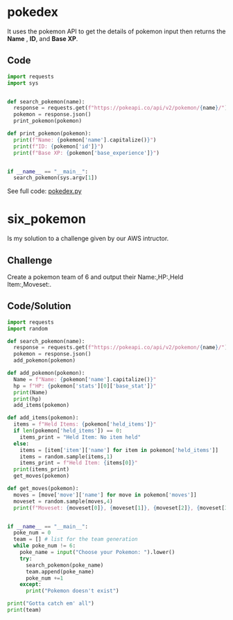 # pokedex

It uses the pokemon API to get the details of pokemon input then returns the **Name**
 , **ID**, and **Base XP**. 

## Code
```python
import requests
import sys


def search_pokemon(name):
  response = requests.get(f"https://pokeapi.co/api/v2/pokemon/{name}/")
  pokemon = response.json()
  print_pokemon(pokemon)

def print_pokemon(pokemon):
  print(f"Name: {pokemon['name'].capitalize()}")
  print(f"ID: {pokemon['id']}")
  print(f"Base XP: {pokemon['base_experience']}")


if __name__ == "__main__":
  search_pokemon(sys.argv[1])
```

See full code: [pokedex.py](https://github.com/jarc-101/pokedex/blob/main/pokedex.py)

# six_pokemon
Is my solution to a challenge given by our AWS intructor.

## Challenge
Create a pokemon team of 6 and output their Name:,HP:,Held Item:,Moveset:.

## Code/Solution
```python
import requests
import random

def search_pokemon(name):
  response = requests.get(f"https://pokeapi.co/api/v2/pokemon/{name}/")
  pokemon = response.json()
  add_pokemon(pokemon)

def add_pokemon(pokemon):
  Name = f"Name: {pokemon['name'].capitalize()}"
  hp = f"HP: {pokemon['stats'][0]['base_stat']}"
  print(Name)
  print(hp)
  add_items(pokemon)

def add_items(pokemon):
  items = f"Held Items: {pokemon['held_items']}"
  if len(pokemon['held_items']) == 0:
    items_print = "Held Item: No item held"
  else:
    items = [item['item']['name'] for item in pokemon['held_items']]
    items = random.sample(items,1)
    items_print = f"Held Item: {items[0]}"
  print(items_print)
  get_moves(pokemon)

def get_moves(pokemon):
  moves = [move['move']['name'] for move in pokemon['moves']]
  moveset = random.sample(moves,4)
  print(f"Moveset: {moveset[0]}, {moveset[1]}, {moveset[2]}, {moveset[3]}\n")


if __name__ == "__main__":
  poke_num = 0
  team = [] # list for the team generation
  while poke_num != 6:
    poke_name = input("Choose your Pokemon: ").lower()
    try:
      search_pokemon(poke_name)
      team.append(poke_name)
      poke_num +=1
    except:
      print("Pokemon doesn't exist")

print("Gotta catch em' all")
print(team)


```
